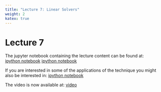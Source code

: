```yaml
---
title: "Lecture 7: Linear Solvers"
weight: 2
katex: true
---
```


# Lecture 7

The jupyter notebook containing the lecture content can
be found at: 
[ipython notebook](https://nbviewer.jupyter.org/urls/durham-comp4187.github.io/code/finite-difference-II.ipynb)
[ipython notebook](https://nbviewer.jupyter.org/urls/durham-comp4187.github.io/code/gradient-descent.ipynb)

If you are interested in some of the applications of the technique you might also be interested in:
[ipython notebook](https://nbviewer.jupyter.org/urls/durham-comp4187.github.io/code/minimisation.ipynb)


The video is now available at: [video](https://durham.cloud.panopto.eu/Panopto/Pages/Viewer.aspx?id=78ca734c-21ae-4898-b77f-ade2009476df)



